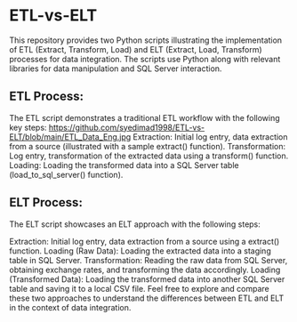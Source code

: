 # ETL-vs-ELT
This repository provides two Python scripts illustrating the implementation of ETL (Extract, Transform, Load) and ELT (Extract, Load, Transform) processes for data integration. The scripts use Python along with relevant libraries for data manipulation and SQL Server interaction.

## ETL Process:
The ETL script demonstrates a traditional ETL workflow with the following key steps:
https://github.com/syedimad1998/ETL-vs-ELT/blob/main/ETL_Data_Eng.jpg
Extraction: Initial log entry, data extraction from a source (illustrated with a sample extract() function).
Transformation: Log entry, transformation of the extracted data using a transform() function.
Loading: Loading the transformed data into a SQL Server table (load_to_sql_server() function).

## ELT Process:
The ELT script showcases an ELT approach with the following steps:

Extraction: Initial log entry, data extraction from a source using a extract() function.
Loading (Raw Data): Loading the extracted data into a staging table in SQL Server.
Transformation: Reading the raw data from SQL Server, obtaining exchange rates, and transforming the data accordingly.
Loading (Transformed Data): Loading the transformed data into another SQL Server table and saving it to a local CSV file.
Feel free to explore and compare these two approaches to understand the differences between ETL and ELT in the context of data integration.
